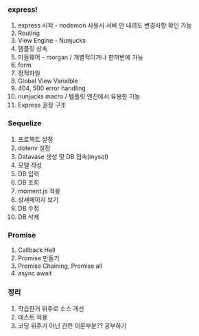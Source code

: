 ### express!

1. express 시작 - nodemon 사용시 서버 안 내려도 변경사항 확인 가능
2. Routing
3. View Engine - Nunjucks
4. 템플릿 상속
5. 미들웨어 - morgan / 개별적이거나 한꺼번에 가능
6. form
7. 정적파일
8. Global View Varialble
9. 404, 500 error handling
10. nunjucks macro / 템플릿 엔진에서 유용한 기능
11. Express 권장 구조

### Sequelize

1. 프로젝트 설정
2. dotenv 설정
3. Datavase 생성 및 DB 접속(mysql)
4. 모델 작성
5. DB 입력
6. DB 조회
7. moment.js 적용
8. 상세페이지 보기
9. DB 수정
10. DB 삭제

### Promise

1. Callback Hell
2. Promise 만들기
3. Promise Chaining, Promise all
4. async await

### 정리

1. 학습한거 위주로 소스 개선
2. 테스트 적용
3. 코딩 위주가 아닌 관련 이론부분?? 공부하기
